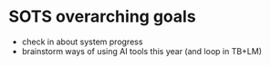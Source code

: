 # SOTS overarching goals
* check in about system progress
* brainstorm ways of using AI tools this year (and loop in TB+LM)
